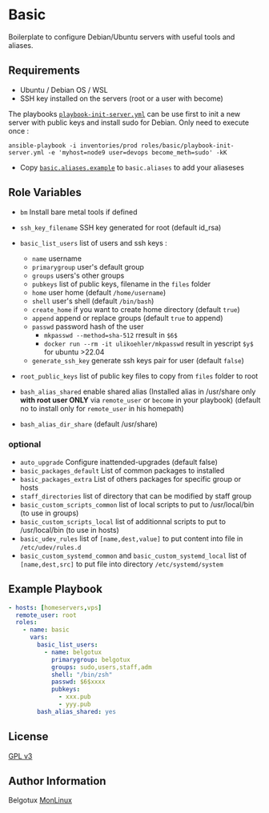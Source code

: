 Basic
=====

Boilerplate to configure Debian/Ubuntu servers with useful tools and aliases.

Requirements
------------

- Ubuntu / Debian OS / WSL
- SSH key installed on the servers (root or a user with become)

The playbooks [`playbook-init-server.yml`](playbook-init-server.yml) can be use first to init a new server with public keys and install sudo for Debian. Only need to execute once : 
```
ansible-playbook -i inventories/prod roles/basic/playbook-init-server.yml -e 'myhost=node9 user=devops become_meth=sudo' -kK
``` 

- Copy [`basic.aliases.example`](files/basic.aliases.example) to `basic.aliases` to add your aliaseses

Role Variables
--------------

- `bm` Install bare metal tools if defined
- `ssh_key_filename` SSH key generated for root (default id_rsa)

- `basic_list_users` list of users and ssh keys :
  - `name` username
  - `primarygroup` user's default group
  - `groups` users's other groups
  - `pubkeys` list of public keys, filename in the `files` folder 
  - `home` user home (default `/home/username`)
  - `shell` user's shell (default `/bin/bash`)
  - `create_home` if you want to create home directory (default `true`)
  - `append` append or replace groups (default `true` to append)
  - `passwd` password hash of the user 
    - `mkpasswd --method=sha-512` rresult in `$6$`
    - `docker run --rm -it ulikoehler/mkpasswd` result in yescript `$y$` for ubuntu >22.04
  - `generate_ssh_key` generate ssh keys pair for user (default `false`)
- `root_public_keys` list of public key files to copy from `files` folder to root

- `bash_alias_shared` enable shared alias (Installed alias in /usr/share only **with root user ONLY** via `remote_user` or `become` in your playbook) (default no to install only for `remote_user` in his homepath)
- `bash_alias_dir_share` (default /usr/share)

### optional
- `auto_upgrade` Configure inattended-upgrades (default false)
- `basic_packages_default` List of common packages to installed
- `basic_packages_extra` List of others packages for specific group or hosts
- `staff_directories` list of directory that can be modified by staff group
- `basic_custom_scripts_common` list of local scripts to put to /usr/local/bin (to use in groups)
- `basic_custom_scripts_local` list of additionnal scripts to put to /usr/local/bin (to use in hosts)
- `basic_udev_rules` list of `[name,dest,value]` to put content into file in `/etc/udev/rules.d`
- `basic_custom_systemd_common` and `basic_custom_systemd_local` list of `[name,dest,src]` to put file into directory `/etc/systemd/system`

Example Playbook
----------------
```yml
- hosts: [homeservers,vps]
  remote_user: root
  roles:
    - name: basic
      vars: 
        basic_list_users:
          - name: belgotux
            primarygroup: belgotux
            groups: sudo,users,staff,adm
            shell: "/bin/zsh"
            passwd: $6$xxxx
            pubkeys:
              - xxx.pub
              - yyy.pub
        bash_alias_shared: yes
```

License
-------

[GPL v3](https://www.gnu.org/licenses/gpl-3.0.en.html)

Author Information
------------------

Belgotux
[MonLinux](https://www.monlinux.net)
